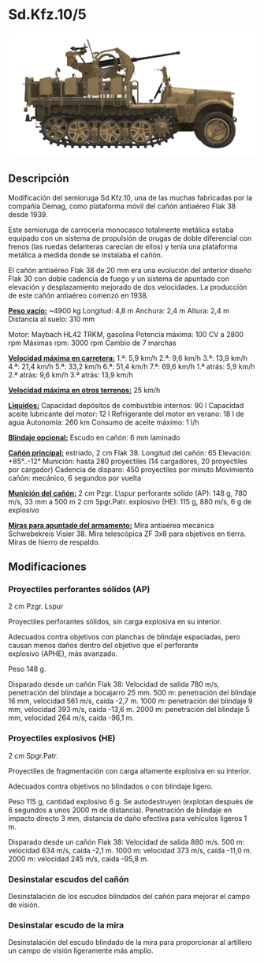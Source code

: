 # Sd.Kfz.10/5

![_sdkfz10-5](../images/_sdkfz10-5.png)

## Descripción

Modificación del semioruga Sd.Kfz.10, una de las  muchas fabricadas por la compañía Demag, como plataforma móvil del cañón antiaéreo Flak 38 desde 1939.

Este semioruga de carrocería monocasco totalmente metálica estaba equipado con un sistema de propulsión de orugas de doble diferencial con frenos (las ruedas delanteras carecían de ellos) y tenía una plataforma metálica a medida donde se instalaba el cañón.

El cañón antiaéreo Flak 38 de 20 mm era una evolución del anterior diseño Flak 30 con doble cadencia de fuego y un sistema de apuntado con elevación y desplazamiento mejorado de dos velocidades. La producción de este cañón antiaéreo comenzó en 1938.

<b><u>Peso vacío:</u></b> ~4900 kg
Longitud: 4,8 m
Anchura: 2,4 m
Altura: 2,4 m
Distancia al suelo: 310 mm

Motor: Maybach HL42 TRKM, gasolina
Potencia máxima: 100 CV a 2800 rpm
Máximas rpm: 3000 rpm
Cambio de 7 marchas

<b><u>Velocidad máxima en carretera:</u></b>
1.ª: 5,9 km/h
2.ª: 9,6 km/h
3.ª: 13,9 km/h
4.ª: 21,4 km/h
5.ª: 33,2 km/h
6.ª: 51,4 km/h
7.ª: 69,6 km/h
1.ª atrás: 5,9 km/h
2.ª atrás: 9,6 km/h
3.ª atrás: 13,9 km/h

<b><u>Velocidad máxima en otros terrenos:</u></b> 25 km/h

<b><u>Líquidos:</u></b>
Capacidad depósitos de combustible internos: 90 l
Capacidad aceite lubricante del motor: 12 l
Refrigerante del motor en verano: 18 l de agua
Autonomía: 260 km
Consumo de aceite máximo: 1 l/h

<b><u>Blindaje opcional:</u></b>
Escudo en cañón: 6 mm laminado

<b><u>Cañón principal:</u></b> estriado, 2 cm Flak 38.
Longitud del cañón: 65
Elevación: +85°..-12°
Munición: hasta 280 proyectiles (14 cargadores, 20 proyectiles por cargador)
Cadencia de disparo: 450 proyectiles por minuto
Movimiento cañón: mecánico, 6 segundos por vuelta

<b><u>Munición del cañón:</u></b>
2 cm Pzgr. L\spur perforante sólido (AP): 148 g, 780 m/s, 33 mm a 500 m
2 cm Spgr.Patr. explosivo (HE): 115 g, 880 m/s, 6 g de explosivo

<b><u>Miras para apuntado del armamento:</u></b>
Mira antiaérea mecánica Schwebekreis Visier 38.
Mira telescópica ZF 3x8 para objetivos en tierra.
Miras de hierro de respaldo.


## Modificaciones

### Proyectiles perforantes sólidos (AP)

2 cm Pzgr. Lspur

Proyectiles perforantes sólidos, sin carga explosiva en su interior.

Adecuados contra objetivos con planchas de blindaje espaciadas, pero causan menos daños dentro del objetivo que el perforante explosivo (APHE), más avanzado.

Peso 148 g.

Disparado desde un cañón Flak 38:
Velocidad de salida 780 m/s, penetración del blindaje a bocajarro 25 mm.
500 m: penetración del blindaje 16 mm, velocidad 561 m/s, caída -2,7 m.
1000 m: penetración del blindaje 9 mm, velocidad 393 m/s, caída -13,6 m.
2000 m: penetración del blindaje 5 mm, velocidad 264 m/s, caída -96,1 m.
### Proyectiles explosivos (HE)

2 cm Spgr.Patr.

Proyectiles de fragmentación con carga altamente explosiva en su interior.

Adecuados contra objetivos no blindados o con blindaje ligero.

Peso 115 g, cantidad explosivo 6 g.
Se autodestruyen (explotan después de 6 segundos a unos 2000 m de distancia).
Penetración de blindaje en impacto directo 3 mm, distancia de daño efectiva para vehículos ligeros 1 m.

Disparado desde un cañón Flak 38:
Velocidad de salida 880 m/s.
500 m: velocidad 634 m/s, caída -2,1 m.
1000 m: velocidad 373 m/s, caída -11,0 m.
2000 m: velocidad 245 m/s, caída -95,8 m.

### Desinstalar escudos del cañón

Desinstalación de los escudos blindados del cañón para mejorar el campo de visión.
### Desinstalar escudo de la mira

Desinstalación del escudo blindado de la mira para proporcionar al artillero un campo de visión ligeramente más amplio.